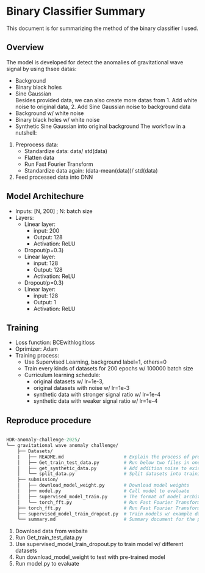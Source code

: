 # Binary Classifier Summary
This document is for summarizing the method of the binary classifier I used.
## Overview
The model is developed for detect the anomalies of gravitational wave signal by using thsee datas:
* Background
* Binary black holes
* Sine Gaussian <br>
Besides provided data, we can also create more datas from 1. Add white noise to original data, 2. Add Sine Gaussian noise to background data
* Background w/ white noise
* Binary black holes w/ white noise
* Synthetic Sine Gaussian into original background
The workflow in a nutshell: <br>
1. Preprocess data:
   - Standardize data: data/ std(data)
   - Flatten data
   - Run Fast Fourier Transform
   - Standardize data again: (data-mean(data))/ std(data)
2. Feed processed data into DNN
## Model Architechure
* Inputs: [N, 200] ; N: batch size
* Layers:
  - Linear layer:
    - input: 200
    - Output: 128
    - Activation: ReLU
  - Dropout(p=0.3)
  - Linear layer:
    - input: 128
    - Output: 128
    - Activation: ReLU
  - Dropout(p=0.3)
  - Linear layer:
    - input: 128
    - Output: 1
    - Activation: ReLU
## Training 
* Loss function: BCEwithlogitloss
* Oprimizer: Adam
* Training process:
  - Use Supervised Learning, background label=1, others=0
  - Train every kinds of datasets for 200 epochs w/ 100000 batch size
  - Curriculum learning schedule:
     - original datasets w/ lr=1e-3,
     - original datasets with noise w/ lr=1e-3
     - synthetic data with stronger signal ratio w/ lr=1e-4
     - synthetic data with weaker signal ratio w/ lr=1e-4
## Reproduce procedure

```graphql

HDR-anomaly-challenge-2025/
└── gravitational wave anomaly challenge/
    ├── Datasets/
    |   ├── README.md                      # Explain the process of preparing datasets
    │   ├── Get_train_test_data.py         # Run below two files in one
    │   ├── get_synthetic_data.py          # Add addition noise to existed data and add simulated Sine-Gaussian noise to existed background dataset
    │   └── split_data.py                  # Split datasets into training and testing datasets
    ├── submission/
    │   ├── download_model_weight.py       # Download model weights
    │   ├── model.py                       # Call model to evaluate
    │   ├── supervised_model_train.py      # The format of model architeture
    │   └── torch_fft.py                   # Run Fast Fourier Transform
    ├── torch_fft.py                       # Run Fast Fourier Transform
    ├── supervised_model_train_dropout.py  # Train models w/ example datasets
    └── summary.md                         # Summary document for the project
```

1. Download data from website
2. Run Get_train_test_data.py
3. Use supervised_model_train_dropout.py to train model w/ different datasets
4. Run download_model_weight to test with pre-trained model
5. Run model.py to evaluate
